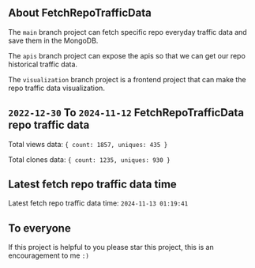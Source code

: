 ## About FetchRepoTrafficData

The `main` branch project can fetch specific repo everyday traffic data and save them in the MongoDB.

The `apis` branch project can expose the apis so that we can get our repo historical traffic data.

The `visualization` branch project is a frontend project that can make the repo traffic data visualization.

## `2022-12-30` To `2024-11-12` FetchRepoTrafficData repo traffic data

Total views data: `{ count: 1857, uniques: 435 }`

Total clones data: `{ count: 1235, uniques: 930 }`

## Latest fetch repo traffic data time

Latest fetch repo traffic data time: `2024-11-13 01:19:41`

## To everyone

If this project is helpful to you please star this project, this is an encouragement to me `:)`



